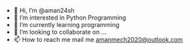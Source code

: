 - 👋 Hi, I’m @aman24sh
- 👀 I’m interested in Python Programming
- 🌱 I’m currently learning programming
- 💞️ I’m looking to collaborate on ...
- 📫 How to reach me mail me amanmech2020@outlook.com

<!---
aman24sh/aman24sh is a ✨ special ✨ repository because its `README.md` (this file) appears on your GitHub profile.
You can click the Preview link to take a look at your changes.
--->
